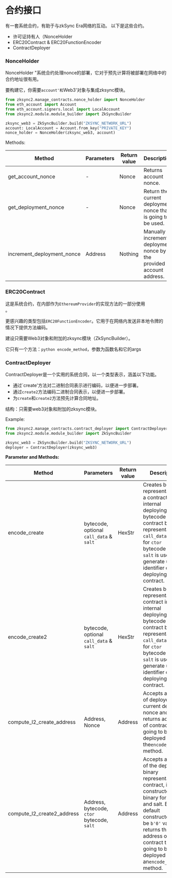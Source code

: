 # 合约接口

有一套系统合约，有助于与zkSync Era网络的互动。
以下是这些合约。

- 许可证持有人（NonceHolder
- ERC20Contract & ERC20FunctionEncoder
- ContractDeployer




### NonceHolder

NonceHolder "系统合约处理nonce的部署，它对于预先计算将被部署在网络中的合约地址很有用。

要构建它，你需要`account'和`Web3'对象与集成zksync模块。

```python
from zksync2.manage_contracts.nonce_holder import NonceHolder
from eth_account import Account
from eth_account.signers.local import LocalAccount
from zksync2.module.module_builder import ZkSyncBuilder

zksync_web3 = ZkSyncBuilder.build("ZKSYNC_NETWORK_URL")
account: LocalAccount = Account.from_key("PRIVATE_KEY")
nonce_holder = NonceHolder(zksync_web3, account)
```

Methods:

| Method                     | Parameters | Return value | Description                                                           |
| -------------------------- | ---------- | ------------ | --------------------------------------------------------------------- |
| get_account_nonce          | -          | Nonce        | Returns account nonce.                                                |
| get_deployment_nonce       | -          | Nonce        | Return the current deployment nonce that is going to be used.         |
| increment_deployment_nonce | Address    | Nothing      | Manually increments deployment nonce by the provided account address. |

### ERC20Contract

这是系统合约，在内部作为`EthereumProvider`的实现方法的一部分使用<br>。

更感兴趣的类型包括`ERC20FunctionEncoder`。它用于在网络内发送非本地令牌的情况下提供方法编码。

建设只需要Web3对象和附加的zksync模块（ZkSyncBuilder）。

它只有一个方法：`python encode_method`，参数为函数名和它的args


### ContractDeployer

ContractDeployer是一个实用的系统合同，以一个类型表示，涵盖以下功能。

- 通过`create'方法对二进制合同表示进行编码，以便进一步部署。
- 通过`create2`方法编码二进制合同表示，以便进一步部署。
- 为`create`和`create2`方法预先计算合同地址。

结构：只需要web3对象和附加的zksync模块。

Example:

```python
from zksync2.manage_contracts.contract_deployer import ContractDeployer
from zksync2.module.module_builder import ZkSyncBuilder

zksync_web3 = ZkSyncBuilder.build("ZKSYNC_NETWORK_URL")
deployer = ContractDeployer(zksync_web3)
```

**Parameter and Methods:**

| Method                     | Parameters                                 | Return value | Description                                                                                                                                                                                                                                                   |
| -------------------------- | ------------------------------------------ | ------------ | ------------------------------------------------------------------------------------------------------------------------------------------------------------------------------------------------------------------------------------------------------------- |
| encode_create              | bytecode, optional `call_data` & `salt`    | HexStr       | Creates binary representation of a contract in an internal deploying format.<br/> bytecode - contract binary representation, `call_data` is used for `ctor` bytecode only, `salt` is used to generate unique identifier of deploying contract.                 |
| encode_create2             | bytecode, optional `call_data` & `salt`    | HexStr       | Creates binary representation of contract in an internal deploying format.<br/> bytecode - contract binary representation, `call_data` is used for `ctor` bytecode only, `salt` is used to generate unique identifier of deploying contract.                   |
| compute_l2_create_address  | Address, Nonce                             | Address      | Accepts address of deployer and current deployed nonce and returns address of contract that is going to be deployed by the`encode_create` method.                                                                                                             |
| compute_l2_create2_address | Address, bytecode, `ctor` bytecode, `salt` | Address      | Accepts address of the deployer, binary representation of contract, it's constructor in binary format and salt. By default constructor can be `b'0'` value. It returns the address of the contract that is going to be deployed by an`encode_create2` method. |
